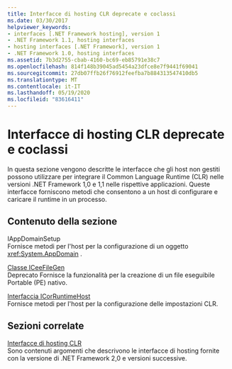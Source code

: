 ```yaml
---
title: Interfacce di hosting CLR deprecate e coclassi
ms.date: 03/30/2017
helpviewer_keywords:
- interfaces [.NET Framework hosting], version 1
- .NET Framework 1.1, hosting interfaces
- hosting interfaces [.NET Framework], version 1
- .NET Framework 1.0, hosting interfaces
ms.assetid: 7b3d2755-cbab-4160-bc69-eb85791e38c7
ms.openlocfilehash: 814f148b39045ad5454a23dfce8e7f9441f69041
ms.sourcegitcommit: 27db07ffb26f76912feefba7b884313547410db5
ms.translationtype: MT
ms.contentlocale: it-IT
ms.lasthandoff: 05/19/2020
ms.locfileid: "83616411"
---
```

# <a name="deprecated-clr-hosting-interfaces-and-coclasses"></a>Interfacce di hosting CLR deprecate e coclassi
In questa sezione vengono descritte le interfacce che gli host non gestiti possono utilizzare per integrare il Common Language Runtime (CLR) nelle versioni .NET Framework 1,0 e 1,1 nelle rispettive applicazioni. Queste interfacce forniscono metodi che consentono a un host di configurare e caricare il runtime in un processo.  
  
## <a name="in-this-section"></a>Contenuto della sezione  
 IAppDomainSetup  
 Fornisce metodi per l'host per la configurazione di un oggetto <xref:System.AppDomain> .  
  
 [Classe ICeeFileGen](iceefilegen-class.md)  
 Deprecato Fornisce la funzionalità per la creazione di un file eseguibile Portable (PE) nativo.  
  
 [Interfaccia ICorRuntimeHost](icorruntimehost-interface.md)  
 Fornisce metodi per l'host per la configurazione delle impostazioni CLR.  
  
## <a name="related-sections"></a>Sezioni correlate  
 [Interfacce di hosting CLR](clr-hosting-interfaces.md)  
 Sono contenuti argomenti che descrivono le interfacce di hosting fornite con la versione di .NET Framework 2,0 e versioni successive.
